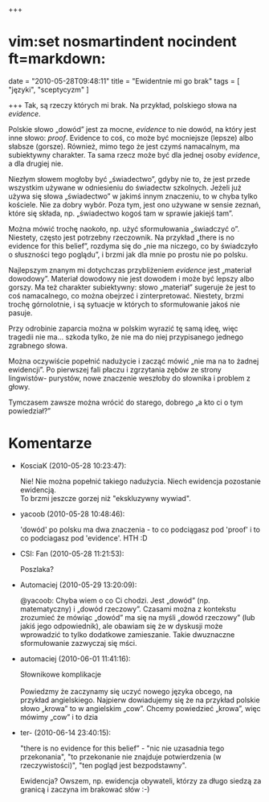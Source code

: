 +++
# vim:set nosmartindent nocindent ft=markdown:
date = "2010-05-28T09:48:11"
title = "Ewidentnie mi go brak"
tags = [ "języki", "sceptycyzm" ]

+++
Tak, są rzeczy których mi brak. Na przykład, polskiego słowa na _evidence_.

Polskie słowo „dowód” jest za mocne, _evidence_ to nie dowód, na który jest
inne słowo: _proof_. Evidence to coś, co może być mocniejsze (lepsze) albo
słabsze (gorsze). Również, mimo tego że jest czymś namacalnym, ma subiektywny
charakter. Ta sama rzecz może być dla jednej osoby _evidence_, a dla drugiej
nie.

<!--more-->

Niezłym słowem mogłoby być „świadectwo”, gdyby nie to, że jest przede
wszystkim używane w odniesieniu do świadectw szkolnych. Jeżeli już używa się
słowa „świadectwo” w jakimś innym znaczeniu, to w chyba tylko kościele. Nie za
dobry wybór. Poza tym, jest ono używane w sensie zeznań, które się składa, np.
„świadectwo kogoś tam w sprawie jakiejś tam”.

Można mówić trochę naokoło, np. użyć sformułowania „świadczyć o”. Niestety,
często jest potrzebny rzeczownik. Na przykład „there is no evidence for this
belief”, rozdyma się do „nie ma niczego, co by świadczyło o słuszności tego
poglądu”, i brzmi jak dla mnie po prostu nie po polsku.

Najlepszym znanym mi dotychczas przybliżeniem _evidence_ jest „materiał
dowodowy”. Materiał dowodowy nie jest dowodem i może być lepszy albo gorszy.
Ma też charakter subiektywny: słowo „materiał” sugeruje że jest to coś
namacalnego, co można obejrzeć i zinterpretować. Niestety, brzmi trochę
górnolotnie, i są sytuacje w których to sformułowanie jakoś nie pasuje.

Przy odrobinie zaparcia można w polskim wyrazić tę samą ideę, więc tragedii
nie ma... szkoda tylko, że nie ma do niej przypisanego jednego zgrabnego
słowa.

Można oczywiście popełnić nadużycie i zacząć mówić „nie ma na to żadnej
ewidencji”. Po pierwszej fali płaczu i zgrzytania zębów ze strony lingwistów-
purystów, nowe znaczenie weszłoby do słownika i problem z głowy.

Tymczasem zawsze można wrócić do starego, dobrego „a kto ci o tym powiedział?”

# Komentarze

* KosciaK (2010-05-28 10:23:47): <p>Nie! Nie można popełnić takiego nadużycia.
  Niech ewidencja pozostanie ewidencją. <br /> To brzmi jeszcze gorzej niż
  "ekskluzywny wywiad".</p>
* yacoob (2010-05-28 10:48:46): <p>'dowód' po polsku ma dwa znaczenia - to co
  podciągasz pod 'proof' i to co podciagasz pod 'evidence'. HTH :D</p>
* CSI: Fan (2010-05-28 11:21:53): <p>Poszlaka?</p>
* Automaciej (2010-05-29 13:20:09): <p>@yacoob: Chyba wiem o co Ci chodzi.  Jest
  „dowód” (np. matematyczny) i „dowód rzeczowy”.  Czasami można z kontekstu
  zrozumieć że mówiąc „dowód” ma się na myśli „dowód rzeczowy” (lub jakiś jego
  odpowiednik), ale obawiam się że w dyskusji może wprowadzić to tylko dodatkowe
  zamieszanie.  Takie dwuznaczne sformułowanie zazwyczaj się mści.</p>
* automaciej (2010-06-01 11:41:16): <p>Słownikowe komplikacje<br /><br
  />Powiedzmy że zaczynamy się uczyć nowego języka obcego, na przykład
  angielskiego. Najpierw dowiadujemy się że na przykład polskie słowo „krowa” to
  w angielskim „cow”. Chcemy powiedzieć „krowa”, więc mówimy „cow” i to dzia
* ter- (2010-06-14 23:40:15): <p>"there is no evidence for this belief” - "nic
  nie uzasadnia tego przekonania", "to przekonanie nie znajduje potwierdzenia (w
  rzeczywistości)", "ten pogląd jest bezpodstawny".</p>  <p>Ewidencja? Owszem,
  np. ewidencja obywateli, którzy za długo siedzą za granicą i zaczyna im
  brakować słów :-)</p>

